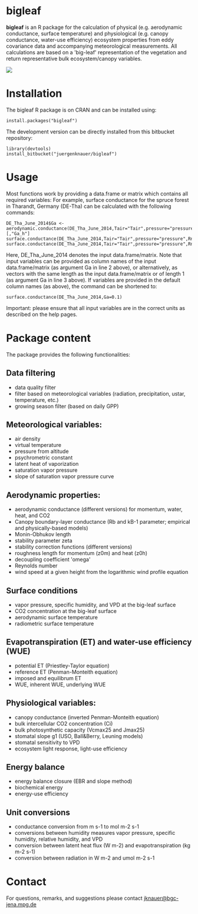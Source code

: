 # bigleaf #

**bigleaf** is an R package for the calculation of physical (e.g. aerodynamic conductance, surface temperature) and physiological
(e.g. canopy conductance, water-use efficiency) ecosystem properties from eddy covariance data and accompanying meteorological measurements. 
All calculations are based on a 'big-leaf' representation of the vegetation and return representative bulk ecosystem/canopy variables.

![](http://cranlogs.r-pkg.org/badges/grand-total/bigleaf)

# Installation
The bigleaf R package is on CRAN and can be installed using:
```
install.packages("bigleaf")
```

The development version can be directly installed from this bitbucket repository: 
```
library(devtools)
install_bitbucket("juergenknauer/bigleaf")
```


# Usage
Most functions work by providing a data.frame or matrix which contains all required variables:
For example, surface conductance for the spruce forest in Tharandt, Germany (DE-Tha) can be calculated with 
the following commands:
```
DE_Tha_June_2014$Ga <- aerodynamic.conductance(DE_Tha_June_2014,Tair="Tair",pressure="pressure",wind="wind",ustar="ustar")[,"Ga_h"]
surface.conductance(DE_Tha_June_2014,Tair="Tair",pressure="pressure",Rn="Rn",VPD="VPD",LE="LE",Ga="Ga")
surface.conductance(DE_Tha_June_2014,Tair="Tair",pressure="pressure",Rn="Rn",VPD="VPD",LE="LE",Ga=0.1)
```
Here, DE_Tha_June_2014 denotes the input data.frame/matrix. Note that input variables can be provided as column names of the 
input data.frame/matrix (as argument Ga in line 2 above), or alternatively, as vectors with the same length as the input data.frame/matrix
or of length 1 (as argument Ga in line 3 above). If variables are provided in the default column names (as above), the command can 
be shortened to:
```
surface.conductance(DE_Tha_June_2014,Ga=0.1)
```
Important: please ensure that all input variables are in the correct units as described on the help pages.


# Package content 
The package provides the following functionalities:

## Data filtering
- data quality filter
- filter based on meteorological variables (radiation, precipitation, ustar, temperature, etc.)
- growing season filter (based on daily GPP)

## Meteorological variables:
- air density
- virtual temperature
- pressure from altitude
- psychrometric constant
- latent heat of vaporization
- saturation vapor pressure
- slope of saturation vapor pressure curve

## Aerodynamic properties:
- aerodynamic conductance (different versions) for momentum, water, heat, and CO2
- Canopy boundary-layer conductance (Rb and kB-1 parameter; empirical and physically-based models)
- Monin-Obhukov length
- stability parameter zeta
- stability correction functions (different versions)
- roughness length for momentum (z0m) and heat (z0h)
- decoupling coefficient 'omega'
- Reynolds number
- wind speed at a given height from the logarithmic wind profile equation

## Surface conditions
- vapor pressure, specific humidity, and VPD at the big-leaf surface
- CO2 concentration at the big-leaf surface
- aerodynamic surface temperature
- radiometric surface temperature 

## Evapotranspiration (ET) and water-use efficiency (WUE)
- potential ET (Priestley-Taylor equation)
- reference ET (Penman-Monteith equation)
- imposed and equilibrum ET
- WUE, inherent WUE, underlying WUE

## Physiological variables:
- canopy conductance (inverted Penman-Monteith equation)
- bulk intercellular CO2 concentration (Ci)
- bulk photosynthetic capacity (Vcmax25 and Jmax25)
- stomatal slope g1 (USO, Ball&Berry, Leuning models)
- stomatal sensitivity to VPD
- ecosystem light response, light-use efficiency

## Energy balance
- energy balance closure (EBR and slope method)
- biochemical energy
- energy-use efficiency

## Unit conversions
- conductance conversion from m s-1 to mol m-2 s-1
- conversions between humidity measures vapor pressure, specific humidity, relative humidity, and VPD
- conversion between latent heat flux (W m-2) and evapotranspiration (kg m-2 s-1)
- conversion between radiation in W m-2 and umol m-2 s-1

# Contact
For questions, remarks, and suggestions please contact jknauer@bgc-jena.mpg.de

